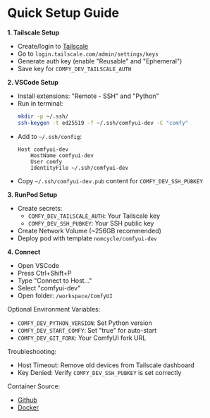 # Quick Setup Guide

**1. Tailscale Setup**
   * Create/login to [Tailscale](https://tailscale.com)
   * Go to `login.tailscale.com/admin/settings/keys`
   * Generate auth key (enable "Reusable" and "Ephemeral")
   * Save key for `COMFY_DEV_TAILSCALE_AUTH`

**2. VSCode Setup**
   * Install extensions: "Remote - SSH" and "Python"
   * Run in terminal:
     ```bash
     mkdir -p ~/.ssh/
     ssh-keygen -t ed25519 -f ~/.ssh/comfyui-dev -C "comfy"
     ```
   * Add to `~/.ssh/config`:
     ```
     Host comfyui-dev
         HostName comfyui-dev
         User comfy
         IdentityFile ~/.ssh/comfyui-dev
     ```
   * Copy `~/.ssh/comfyui-dev.pub` content for `COMFY_DEV_SSH_PUBKEY`

**3. RunPod Setup**
   * Create secrets:
     - `COMFY_DEV_TAILSCALE_AUTH`: Your Tailscale key
     - `COMFY_DEV_SSH_PUBKEY`: Your SSH public key
   * Create Network Volume (~256GB recommended)
   * Deploy pod with template `nomcycle/comfyui-dev`

**4. Connect**
   * Open VSCode
   * Press Ctrl+Shift+P
   * Type "Connect to Host..."
   * Select "comfyui-dev"
   * Open folder: `/workspace/ComfyUI`

Optional Environment Variables:
* `COMFY_DEV_PYTHON_VERSION`: Set Python version
* `COMFY_DEV_START_COMFY`: Set "true" for auto-start
* `COMFY_DEV_GIT_FORK`: Your ComfyUI fork URL

Troubleshooting:
* Host Timeout: Remove old devices from Tailscale dashboard
* Key Denied: Verify `COMFY_DEV_SSH_PUBKEY` is set correctly

Container Source:
* [Github](https://github.com/nomcycle/comfyui-dev)
* [Docker](https://hub.docker.com/repository/docker/nomcycle/comfyui-dev)